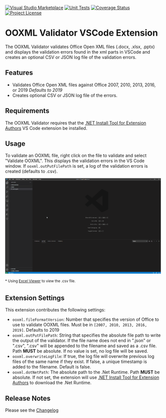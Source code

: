 [![Visual Studio Marketplace](https://vsmarketplacebadge.apphb.com/version-short/mikeebowen.ooxml-validator-vscode.svg)](https://marketplace.visualstudio.com/items?itemName=mikeebowen.ooxml-validator-vscode)
[![Unit Tests](https://github.com/mikeebowen/ooxml-validator-vscode/actions/workflows/main.yml/badge.svg)](https://github.com/mikeebowen/ooxml-validator-vscode/actions/workflows/main.yml)
[![Coverage Status](https://coveralls.io/repos/github/mikeebowen/ooxml-validator-vscode/badge.svg?branch=main)](https://coveralls.io/github/mikeebowen/ooxml-validator-vscode?branch=main)
[![Project License](https://img.shields.io/github/license/mikeebowen/ooxml-validator-vscode?label=license)](https://github.com/mikeebowen/ooxml-validator-vscode/blob/main/LICENSE)

# OOXML Validator VSCode Extension

The OOXML Validator validates Office Open XML files (.docx, .xlsx, .pptx) and displays the validation errors found in the xml parts in VSCode and creates an optional CSV or JSON log file of the validation errors.

## Features

- Validates Office Open XML files against Office 2007, 2010, 2013, 2016, or 2019 _Defaults to 2019_
- Creates optional CSV or JSON log file of the errors.

## Requirements

The OOXML Validator requires that the [.NET Install Tool for Extension Authors](https://marketplace.visualstudio.com/items?itemName=ms-dotnettools.vscode-dotnet-runtime) VS Code extension be installed.

## Usage

To validate an OOXML file, right click on the file to validate and select "Validate OOXML". This displays the validation errors in the VS Code window. If `ooxml.outPutFilePath` is set, a log of the validation errors is created (defaults to .csv).

![Demonstration of OOXML Viewer VS Code Extension](https://raw.githubusercontent.com/mikeebowen/ooxml-validator-vscode/main/assets/view-errors.gif)

<sup>\* Using [Excel Viewer](https://marketplace.visualstudio.com/items?itemName=GrapeCity.gc-excelviewer) to view the .csv file.</sup>

## Extension Settings

This extension contributes the following settings:

- `ooxml.fileFormatVersion`: Number that specifies the version of Office to use to validate OOXML files. Must be in `[2007, 2010, 2013, 2016, 2019]`. Defaults to 2019
- `ooxml.outPutFilePath`:
  String that specifies the absolute file path to write the output of the validator. If the file name does not end in ".json" or ".csv", ".csv" will be appended to the filename and saved as a .csv file. Path **MUST** be absolute. If no value is set, no log file will be saved.
- `ooxml.overwriteLogFile`: If true, the log file will overwrite previous log files of the same name if they exist. If false, a unique timestamp is added to the filename. Default is false.
- `ooxml.dotNetPath`: The absolute path to the .Net Runtime. Path **MUST** be absolute. If not set, the extension will use [.NET Install Tool for Extension Authors](https://marketplace.visualstudio.com/items?itemName=ms-dotnettools.vscode-dotnet-runtime) to download the .Net Runtime.

## Release Notes

Please see the [Changelog](CHANGELOG.md)
